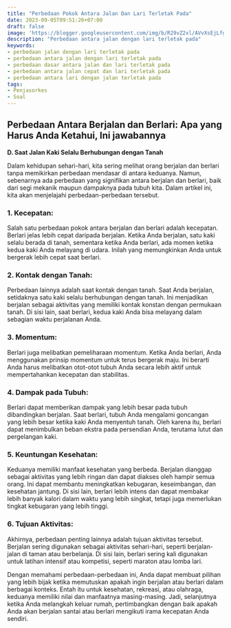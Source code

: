 ```yaml
---
title: "Perbedaan Pokok Antara Jalan Dan Lari Terletak Pada"
date: 2023-09-05T09:51:26+07:00
draft: false
image: 'https://blogger.googleusercontent.com/img/b/R29vZ2xl/AVvXsEjLfgog1vuyaOajSOgMLCFXVQFSn1e1VQPu80I849grqQTfDOUQMjhiM3YHVSL9nM4M1fJ6gcimZP7Ei5JLnr4n16ZloidFeasP9RaDT7Td58zKc73J-ObbtKJHLPF_drtfxVl1txJ8f93C_a68PP5pV0VVbOznJFdWXnllf_6xSAFM8KV4X7ka8WAg1pM/s720/perbedaan-antara-jalan-dengan-lari-terletak-pada.webp'
description: "Perbedaan antara jalan dengan lari terletak pada"
keywords:
- perbedaan jalan dengan lari terletak pada
- perbedaan antara jalan dengan lari terletak pada
- perbedaan dasar antara jalan dan lari terletak pada
- perbedaan antara jalan cepat dan lari terletak pada
- perbedaan antara lari dengan jalan terletak pada
tags:
- Penjasorkes
- Soal
---
```


## Perbedaan Antara Berjalan dan Berlari: Apa yang Harus Anda Ketahui, Ini jawabannya

**D. Saat Jalan Kaki Selalu Berhubungan dengan Tanah**

Dalam kehidupan sehari-hari, kita sering melihat orang berjalan dan berlari tanpa memikirkan perbedaan mendasar di antara keduanya. Namun, sebenarnya ada perbedaan yang signifikan antara berjalan dan berlari, baik dari segi mekanik maupun dampaknya pada tubuh kita. Dalam artikel ini, kita akan menjelajahi perbedaan-perbedaan tersebut.

### 1. Kecepatan:

Salah satu perbedaan pokok antara berjalan dan berlari adalah kecepatan. Berlari jelas lebih cepat daripada berjalan. Ketika Anda berjalan, satu kaki selalu berada di tanah, sementara ketika Anda berlari, ada momen ketika kedua kaki Anda melayang di udara. Inilah yang memungkinkan Anda untuk bergerak lebih cepat saat berlari.

### 2. Kontak dengan Tanah:

Perbedaan lainnya adalah saat kontak dengan tanah. Saat Anda berjalan, setidaknya satu kaki selalu berhubungan dengan tanah. Ini menjadikan berjalan sebagai aktivitas yang memiliki kontak konstan dengan permukaan tanah. Di sisi lain, saat berlari, kedua kaki Anda bisa melayang dalam sebagian waktu perjalanan Anda. 

### 3. Momentum:

Berlari juga melibatkan pemeliharaan momentum. Ketika Anda berlari, Anda menggunakan prinsip momentum untuk terus bergerak maju. Ini berarti Anda harus melibatkan otot-otot tubuh Anda secara lebih aktif untuk mempertahankan kecepatan dan stabilitas.

### 4. Dampak pada Tubuh:

Berlari dapat memberikan dampak yang lebih besar pada tubuh dibandingkan berjalan. Saat berlari, tubuh Anda mengalami goncangan yang lebih besar ketika kaki Anda menyentuh tanah. Oleh karena itu, berlari dapat menimbulkan beban ekstra pada persendian Anda, terutama lutut dan pergelangan kaki.

### 5. Keuntungan Kesehatan:

Keduanya memiliki manfaat kesehatan yang berbeda. Berjalan dianggap sebagai aktivitas yang lebih ringan dan dapat diakses oleh hampir semua orang. Ini dapat membantu meningkatkan kebugaran, keseimbangan, dan kesehatan jantung. Di sisi lain, berlari lebih intens dan dapat membakar lebih banyak kalori dalam waktu yang lebih singkat, tetapi juga memerlukan tingkat kebugaran yang lebih tinggi.

### 6. Tujuan Aktivitas:

Akhirnya, perbedaan penting lainnya adalah tujuan aktivitas tersebut. Berjalan sering digunakan sebagai aktivitas sehari-hari, seperti berjalan-jalan di taman atau berbelanja. Di sisi lain, berlari sering kali digunakan untuk latihan intensif atau kompetisi, seperti maraton atau lomba lari.

Dengan memahami perbedaan-perbedaan ini, Anda dapat membuat pilihan yang lebih bijak ketika memutuskan apakah ingin berjalan atau berlari dalam berbagai konteks. Entah itu untuk kesehatan, rekreasi, atau olahraga, keduanya memiliki nilai dan manfaatnya masing-masing. Jadi, selanjutnya ketika Anda melangkah keluar rumah, pertimbangkan dengan baik apakah Anda akan berjalan santai atau berlari mengikuti irama kecepatan Anda sendiri.